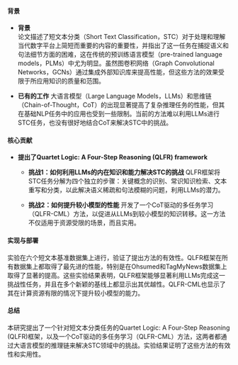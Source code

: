 #### 背景
- **背景**       
    论文描述了短文本分类（Short Text Classification，STC）对于处理和理解当代数字平台上简短而重要的内容的重要性，并指出了这一任务在捕捉语义和句法细节方面的困难，这在传统的预训练语言模型（pre-trained language models，PLMs）中尤为明显。虽然图卷积网络（Graph Convolutional Networks，GCNs）通过集成外部知识库来提高性能，但这些方法的效果受限于所应用知识的质量和范围。

- **已有的工作**
    大语言模型（Large Language Models，LLMs）和思维链（Chain-of-Thought，CoT）的出现显著提高了复杂推理任务的性能，但其在基础NLP任务中的应用也受到一些限制。当前的方法难以利用LLMs进行STC任务，也没有很好地结合CoT来解决STC中的挑战。

#### 核心贡献
- **提出了Quartet Logic: A Four-Step Reasoning (QLFR) framework**
    - **挑战1：如何利用LLMs的内在知识和能力解决STC的挑战**
        QLFR框架将STC任务分解为四个独立的步骤：关键概念的识别、常识知识检索、文本重写和分类，以此解决语义稀疏和句法模糊的问题，利用LLMs的潜力。
        
    - **挑战2：如何提升较小模型的性能**
        开发了一个CoT驱动的多任务学习（QLFR-CML）方法，以促进从LLMs到较小模型的知识转移。这一方法不仅适用于资源受限的场景，而且实用。

#### 实现与部署
实验在六个短文本基准数据集上进行，验证了提出方法的有效性。QLFR框架在所有数据集上都取得了最先进的性能，特别是在Ohsumed和TagMyNews数据集上取得了显著的提高。这些实验结果表明，QLFR框架能够显著利用LLMs完成这一挑战性任务，并且在多个新颖的基线上都显示出其优越性。QLFR-CML也显示了其在计算资源有限的情况下提升较小模型的能力。

#### 总结
本研究提出了一个针对短文本分类任务的Quartet Logic: A Four-Step Reasoning (QLFR)框架，以及一个CoT驱动的多任务学习（QLFR-CML）方法，这两者都通过大语言模型的推理链来解决STC领域中的挑战。实验结果证明了这些方法的有效性和实用性。